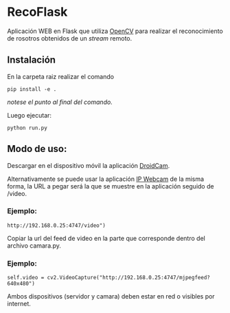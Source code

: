 # RecoFlask
Aplicación WEB en Flask que utiliza [OpenCV](https://opencv.org/opencv-2-4-8/) para realizar el reconocimiento de rosotros obtenidos de un *stream* remoto.
 

## Instalación
En la carpeta raiz realizar el comando

```
pip install -e . 
```
*notese el punto al final del comando.*

Luego ejecutar:
```
python run.py 
```
## Modo de uso:
Descargar en el dispositivo móvil la aplicación [DroidCam](https://play.google.com/store/apps/details?id=com.dev47apps.droidcam&hl=en).

Alternativamente se puede usar la aplicación [IP Webcam](https://play.google.com/store/apps/details?id=com.pas.webcam&hl=en_US) de la misma forma, la URL a pegar será la que se muestre en la aplicación seguido de /video. 
### Ejemplo:

```
http://192.168.0.25:4747/video")
```

Copiar la url del feed de video en la parte que corresponde dentro del archivo camara.py.
### Ejemplo:

```
self.video = cv2.VideoCapture("http://192.168.0.25:4747/mjpegfeed?640x480")
```
Ambos dispositivos (servidor y camara) deben estar en red o visibles por internet.
